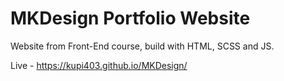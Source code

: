 # MKDesign Portfolio Website

Website from Front-End course, build with HTML, SCSS and JS.

Live - https://kupi403.github.io/MKDesign/
